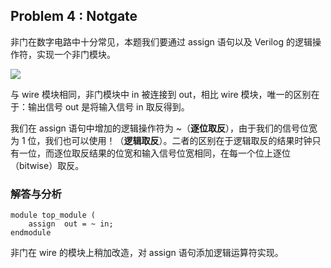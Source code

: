 ## **Problem 4 :** Notgate

非门在数字电路中十分常见，本题我们要通过 assign 语句以及 Verilog 的逻辑操作符，实现一个非门模块。

![](https://pic4.zhimg.com/80/v2-c79c8e3a59dfcf46ffddb1e353f4ace3_720w.jpg)

与 wire 模块相同，非门模块中 in 被连接到 out，相比 wire 模块，唯一的区别在于：输出信号 out 是将输入信号 in 取反得到。

我们在 assign 语句中增加的逻辑操作符为 ~（**逐位取反**），由于我们的信号位宽为 1 位，我们也可以使用！（**逻辑取反**）。二者的区别在于逻辑取反的结果时钟只有一位，而逐位取反结果的位宽和输入信号位宽相同，在每一个位上逐位（bitwise）取反。

### **解答与分析**

```
module top_module (
	assign	out = ~ in;
endmodule
```

非门在 wire 的模块上稍加改造，对 assign 语句添加逻辑运算符实现。



